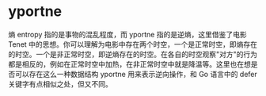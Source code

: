 # yportne

熵 entropy 指的是事物的混乱程度，而 yportne 指的是逆熵，这里借鉴了电影 Tenet 中的思想。你可以理解为电影中存在两个时空，一个是正常时空，即熵存在的时空。一个是非正常时空，即逆熵存在的时空。在各自的时空观察"对方"的行为都是相反的，例如在正常时空中加热，在非正常时空中就是降温等。这里也在想是否可以存在这么一种数据结构 yportne 用来表示逆向操作，和 Go 语言中的 defer 关键字有点相似之处，但又不同。
